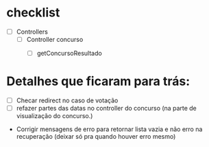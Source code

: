 # checklist
- [ ] Controllers
    - [ ] Controller concurso
        - [ ] getConcursoResultado


# Detalhes que ficaram para trás:
- [ ] Checar redirect no caso de votação
- [ ] refazer partes das datas no controller  do concurso (na parte de visualização do concurso.)
- Corrigir mensagens de erro para retornar lista vazia e não erro na recuperação (deixar só pra quando houver erro mesmo)
